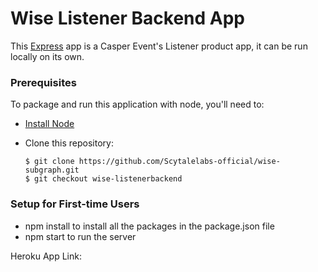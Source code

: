 # Wise Listener Backend App

This [Express](https://expressjs.com/) app is a Casper Event's Listener product app, it can be run locally on its own.

### Prerequisites

To package and run this application with node, you'll need to:

- [Install Node](https://nodejs.org/en/)
- Clone this repository:

      $ git clone https://github.com/Scytalelabs-official/wise-subgraph.git
      $ git checkout wise-listenerbackend

### Setup for First-time Users

- npm install to install all the packages in the package.json file
- npm start to run the server

Heroku App Link:
